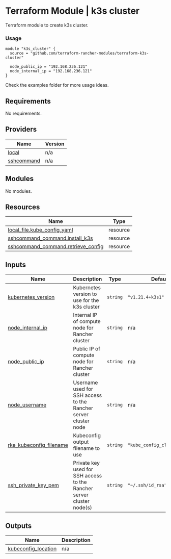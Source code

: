 # Terraform Module | k3s cluster

Terraform module to create k3s cluster.

### Usage

```hcl
module "k3s_cluster" {
  source = "github.com/terraform-rancher-modules/terraform-k3s-cluster"

  node_public_ip = "192.168.236.121"
  node_internal_ip = "192.168.236.121"
}
```

Check the examples folder for more usage ideas.

## Requirements

No requirements.

## Providers

| Name | Version |
|------|---------|
| <a name="provider_local"></a> [local](#provider\_local) | n/a |
| <a name="provider_sshcommand"></a> [sshcommand](#provider\_sshcommand) | n/a |

## Modules

No modules.

## Resources

| Name | Type |
|------|------|
| [local_file.kube_config_yaml](https://registry.terraform.io/providers/hashicorp/local/latest/docs/resources/file) | resource |
| [sshcommand_command.install_k3s](https://registry.terraform.io/providers/invidian/sshcommand/latest/docs/resources/command) | resource |
| [sshcommand_command.retrieve_config](https://registry.terraform.io/providers/invidian/sshcommand/latest/docs/resources/command) | resource |

## Inputs

| Name | Description | Type | Default | Required |
|------|-------------|------|---------|:--------:|
| <a name="input_kubernetes_version"></a> [kubernetes\_version](#input\_kubernetes\_version) | Kubernetes version to use for the k3s cluster | `string` | `"v1.21.4+k3s1"` | no |
| <a name="input_node_internal_ip"></a> [node\_internal\_ip](#input\_node\_internal\_ip) | Internal IP of compute node for Rancher cluster | `string` | n/a | yes |
| <a name="input_node_public_ip"></a> [node\_public\_ip](#input\_node\_public\_ip) | Public IP of compute node for Rancher cluster | `string` | n/a | yes |
| <a name="input_node_username"></a> [node\_username](#input\_node\_username) | Username used for SSH access to the Rancher server cluster node | `string` | n/a | yes |
| <a name="input_rke_kubeconfig_filename"></a> [rke\_kubeconfig\_filename](#input\_rke\_kubeconfig\_filename) | Kubeconfig output filename to use | `string` | `"kube_config_cluster.yml"` | no |
| <a name="input_ssh_private_key_pem"></a> [ssh\_private\_key\_pem](#input\_ssh\_private\_key\_pem) | Private key used for SSH access to the Rancher server cluster node(s) | `string` | `"~/.ssh/id_rsa"` | no |

## Outputs

| Name | Description |
|------|-------------|
| <a name="output_kubeconfig_location"></a> [kubeconfig\_location](#output\_kubeconfig\_location) | n/a |

